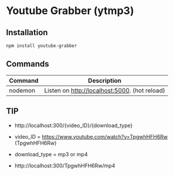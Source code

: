 # Youtube Grabber (ytmp3)


## Installation


```bash
npm install youtube-grabber
```

## Commands

| Command | Description |
|---------|-------------|
| nodemon | Listen on [http://localhost:5000](http://localhost:3000). (hot reload) |


## TIP

- http://localhost:300/{video_ID}/{download_type}

- video_ID = https://www.youtube.com/watch?v=TpgwhHFH6Rw (TpgwhHFH6Rw)
- download_type = mp3 or mp4


- http://localhost:300/TpgwhHFH6Rw/mp4